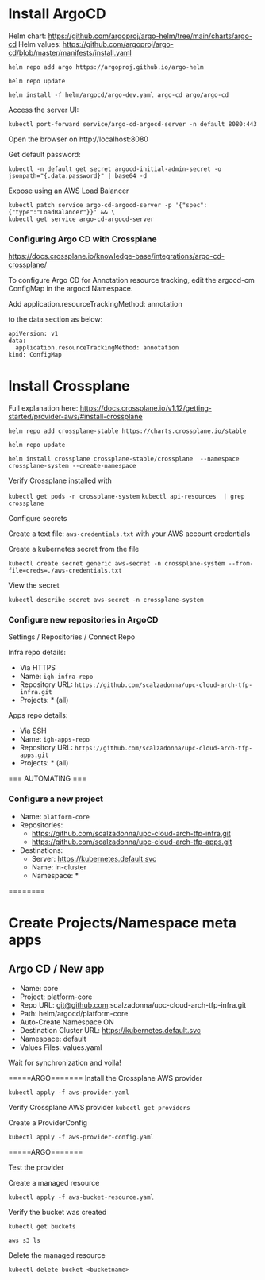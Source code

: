 # Install ArgoCD

Helm chart: https://github.com/argoproj/argo-helm/tree/main/charts/argo-cd
Helm values: https://github.com/argoproj/argo-cd/blob/master/manifests/install.yaml

`helm repo add argo https://argoproj.github.io/argo-helm`

`helm repo update`

`helm install -f helm/argocd/argo-dev.yaml argo-cd argo/argo-cd`


Access the server UI:

`kubectl port-forward service/argo-cd-argocd-server -n default 8080:443`

Open the browser on http://localhost:8080 

Get default password:

`kubectl -n default get secret argocd-initial-admin-secret -o jsonpath="{.data.password}" | base64 -d`


Expose using an AWS Load Balancer

```
kubectl patch service argo-cd-argocd-server -p '{"spec":{"type":"LoadBalancer"}}' && \
kubectl get service argo-cd-argocd-server
```

### Configuring Argo CD with Crossplane

https://docs.crossplane.io/knowledge-base/integrations/argo-cd-crossplane/

To configure Argo CD for Annotation resource tracking, edit the argocd-cm ConfigMap in the argocd Namespace. 

Add application.resourceTrackingMethod: annotation

to the data section as below:

```
apiVersion: v1
data:
  application.resourceTrackingMethod: annotation
kind: ConfigMap
```
# Install Crossplane

Full explanation here:
https://docs.crossplane.io/v1.12/getting-started/provider-aws/#install-crossplane


`helm repo add crossplane-stable https://charts.crossplane.io/stable`

`helm repo update`

`helm install crossplane crossplane-stable/crossplane  --namespace crossplane-system --create-namespace`

Verify Crossplane installed with 

`kubectl get pods -n crossplane-system`
`kubectl api-resources  | grep crossplane`


Configure secrets

Create a text file: `aws-credentials.txt` with your AWS account credentials

Create a kubernetes secret from the file

`kubectl create secret generic aws-secret -n crossplane-system --from-file=creds=./aws-credentials.txt`


View the secret

`kubectl describe secret aws-secret -n crossplane-system`

### Configure new repositories in ArgoCD

Settings / Repositories / Connect Repo

Infra repo details:

- Via HTTPS
- Name: `igh-infra-repo`
- Repository URL: `https://github.com/scalzadonna/upc-cloud-arch-tfp-infra.git`
- Projects: * (all)
  
Apps repo details:

- Via SSH
- Name: `igh-apps-repo`
- Repository URL: `https://github.com/scalzadonna/upc-cloud-arch-tfp-apps.git`
- Projects: * (all)

=== AUTOMATING ===
### Configure a new project
- Name: `platform-core`
- Repositories:
  - https://github.com/scalzadonna/upc-cloud-arch-tfp-infra.git
  - https://github.com/scalzadonna/upc-cloud-arch-tfp-apps.git
- Destinations:
  - Server: https://kubernetes.default.svc
  - Name: in-cluster
  - Namespace: *

========


# Create Projects/Namespace meta apps

## Argo CD / New app

- Name: core
- Project: platform-core
- Repo URL: git@github.com:scalzadonna/upc-cloud-arch-tfp-infra.git
- Path: helm/argocd/platform-core
- Auto-Create Namespace ON
- Destination Cluster URL: https://kubernetes.default.svc
- Namespace: default
- Values Files: values.yaml

Wait for synchronization and voila!

=====ARGO=======
Install the Crossplane AWS provider

`kubectl apply -f aws-provider.yaml`

Verify Crossplane AWS provider
`kubectl get providers`


Create a ProviderConfig 

`kubectl apply -f aws-provider-config.yaml`

=====ARGO=======

Test the provider

Create a managed resource 

`kubectl apply -f aws-bucket-resource.yaml`

Verify the bucket was created

`kubectl get buckets`

`aws s3 ls`

Delete the managed resource

`kubectl delete bucket <bucketname>`